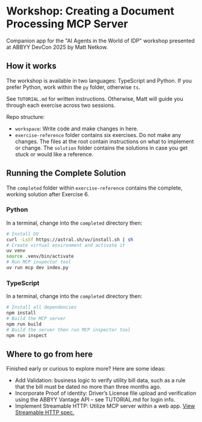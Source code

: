 # Workshop: Creating a Document Processing MCP Server

Companion app for the "AI Agents in the World of IDP" workshop presented at ABBYY DevCon 2025 by Matt Netkow.

## How it works

The workshop is available in two languages: TypeScript and Python. If you prefer Python, work within the `py` folder, otherwise `ts`.

See `TUTORIAL.md` for written instructions. Otherwise, Matt will guide you through each exercise across two sessions.

Repo structure:
- `workspace`: Write code and make changes in here.
- `exercise-reference` folder contains six exercises. Do not make any changes. The files at the root contain instructions on what to implement or change. The `solution` folder contains the solutions in case you get stuck or would like a reference.

## Running the Complete Solution

The `completed` folder within `exercise-reference` contains the complete, working solution after Exercise 6. 

### Python

In a terminal, change into the `completed` directory then:

```bash
# Install UV
curl -LsSf https://astral.sh/uv/install.sh | sh
# Create virtual environment and activate it
uv venv
source .venv/bin/activate
# Run MCP inspector tool
uv run mcp dev index.py
```

### TypeScript

In a terminal, change into the `completed` directory then:

```bash
# Install all dependencies
npm install
# Build the MCP server
npm run build
# Build the server then run MCP inspector tool
npm run inspect
```

## Where to go from here
Finished early or curious to explore more? Here are some ideas:

- Add Validation: business logic to verify utility bill data, such as a rule that the bill must be dated no more than three months ago.
- Incorporate Proof of identity: Driver’s License file upload and verification using the ABBYY Vantage API – see TUTORIAL.md for login info.
- Implement Streamable HTTP: Utilize MCP server within a web app. [View Streamable HTTP spec.](https://modelcontextprotocol.io/specification/2025-06-18/basic/transports#streamable-http)


